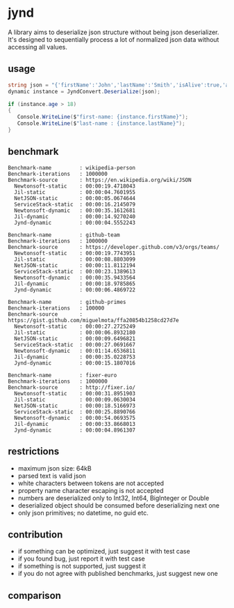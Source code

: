 # jynd

A library aims to deserialize json structure without being json deserializer.
It's designed to sequentially process a lot of normalized json data without accessing all values.

## usage

```` csharp
string json = "{'firstName':'John','lastName':'Smith','isAlive':true,'age':25}".Replace('\'', '\"');
dynamic instance = JyndConvert.Deserialize(json);

if (instance.age > 18)
{
   Console.WriteLine($"first-name: {instance.firstName}");
   Console.WriteLine($"last-name : {instance.lastName}");
}
````

## benchmark

```` text
Benchmark-name         : wikipedia-person
Benchmark-iterations   : 1000000
Benchmark-source       : https://en.wikipedia.org/wiki/JSON
  Newtonsoft-static    : 00:00:19.4718043
  Jil-static           : 00:00:04.7601955
  NetJSON-static       : 00:00:05.0674644
  ServiceStack-static  : 00:00:16.2145079
  Newtonsoft-dynamic   : 00:00:35.1612681
  Jil-dynamic          : 00:00:14.9270240
  Jynd-dynamic         : 00:00:04.5552243

Benchmark-name         : github-team
Benchmark-iterations   : 1000000
Benchmark-source       : https://developer.github.com/v3/orgs/teams/
  Newtonsoft-static    : 00:00:19.7743951
  Jil-static           : 00:00:08.8803099
  NetJSON-static       : 00:00:11.8112194
  ServiceStack-static  : 00:00:23.1389613
  Newtonsoft-dynamic   : 00:00:35.9433564
  Jil-dynamic          : 00:00:18.9785865
  Jynd-dynamic         : 00:00:06.4869722

Benchmark-name         : github-primes
Benchmark-iterations   : 100000
Benchmark-source       : https://gist.github.com/miguelmota/ffa20854b1258cd27d7e
  Newtonsoft-static    : 00:00:27.2725249
  Jil-static           : 00:00:06.8932180
  NetJSON-static       : 00:00:09.6496821
  ServiceStack-static  : 00:00:27.0691667
  Newtonsoft-dynamic   : 00:01:14.6536811
  Jil-dynamic          : 00:00:35.0228753
  Jynd-dynamic         : 00:00:15.1807016

Benchmark-name         : fixer-euro
Benchmark-iterations   : 1000000
Benchmark-source       : http://fixer.io/
  Newtonsoft-static    : 00:00:31.8951903
  Jil-static           : 00:00:09.0630034
  NetJSON-static       : 00:00:18.5166973
  ServiceStack-static  : 00:00:25.8890766
  Newtonsoft-dynamic   : 00:00:54.0693575
  Jil-dynamic          : 00:00:33.8668013
  Jynd-dynamic         : 00:00:04.8961307
````

## restrictions

* maximum json size: 64kB
* parsed text is valid json
* white characters between tokens are not accepted
* property name character escaping is not accepted
* numbers are deserialized only to Int32, Int64, BigInteger or Double
* deserialized object should be consumed before deserializing next one
* only json primitives; no datetime, no guid etc.

## contribution

* if something can be optimized, just suggest it with test case
* if you found bug, just report it with test case
* if something is not supported, just suggest it
* if you do not agree with published benchmarks, just suggest new one

## comparison

